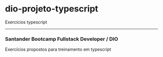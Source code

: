 # dio-projeto-typescript
Exercícios typescript
___

### Santander Bootcamp Fullstack Developer / DIO
Exercícios propostos para treinamento em typescript
